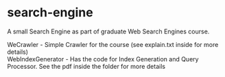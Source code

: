 # search-engine
A small Search Engine as part of graduate Web Search Engines course.

WeCrawler - Simple Crawler for the course (see explain.txt inside for more details) <br/>
WebIndexGenerator - Has the code for Index Generation and Query Processor. See the pdf inside the folder for more details
